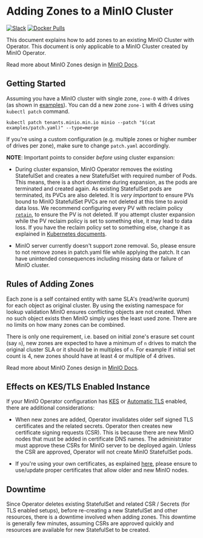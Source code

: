 # Adding Zones to a MinIO Cluster

[![Slack](https://slack.min.io/slack?type=svg)](https://slack.min.io)
[![Docker Pulls](https://img.shields.io/docker/pulls/minio/k8s-operator.svg?maxAge=604800)](https://hub.docker.com/r/minio/k8s-operator)

This document explains how to add zones to an existing MinIO Cluster with Operator. This document is only applicable to a MinIO Cluster created by MinIO Operator.

Read more about MinIO Zones design in [MinIO Docs](https://github.com/minio/minio/blob/master/docs/distributed).

## Getting Started

Assuming you have a MinIO cluster with single zone, `zone-0` with 4 drives (as shown in [examples](https://github.com/minio/minio-operator/tree/master/examples)). You can dd a new zone `zone-1` with 4 drives using `kubectl patch` command.

```
kubectl patch tenants.minio.min.io minio --patch "$(cat examples/patch.yaml)" --type=merge
```

If you're using a custom configuration (e.g. multiple zones or higher number of drives per zone), make sure to change `patch.yaml` accordingly.

**NOTE**: Important points to consider _before_ using cluster expansion:

- During cluster expansion, MinIO Operator removes the existing StatefulSet and creates a new StatefulSet with required number of Pods. This means, there is a short downtime during expansion, as the pods are terminated and created again. As existing StatefulSet pods are terminated, its PVCs are also deleted. It is _very important_ to ensure PVs bound to MinIO StatefulSet PVCs are not deleted at this time to avoid data loss. We recommend configuring every PV with reclaim policy [`retain`](https://kubernetes.io/docs/concepts/storage/persistent-volumes/#retain), to ensure the PV is not deleted. If you attempt cluster expansion while the PV reclaim policy is set to something else, it may lead to data loss. If you have the reclaim policy set to something else, change it as explained in [Kubernetes documents](https://kubernetes.io/docs/tasks/administer-cluster/change-pv-reclaim-policy/).

- MinIO server currently doesn't support zone removal. So, please ensure to not remove zones in patch.yaml file while applying the patch. It can have unintended consequences including missing data or failure of MinIO cluster.

## Rules of Adding Zones

Each zone is a self contained entity with same SLA's (read/write quorum) for each object as original cluster. By using the existing namespace for lookup validation MinIO ensures conflicting objects are not created. When no such object exists then MinIO simply uses the least used zone. There are no limits on how many zones can be combined.

There is only one requirement, i.e. based on initial zone's erasure set count (say `n`), new zones are expected to have a minimum of `n` drives to match the original cluster SLA or it should be in multiples of `n`. For example if initial set count is 4, new zones should have at least 4 or multiple of 4 drives.

Read more about MinIO Zones design in [MinIO Docs](https://github.com/minio/minio/blob/master/docs/distributed).

## Effects on KES/TLS Enabled Instance

If your MinIO Operator configuration has [KES](https://github.com/minio/minio-operator/blob/master/docs/kes.md) or [Automatic TLS](https://github.com/minio/minio-operator/blob/master/docs/tls.md#automatic-csr-generation) enabled, there are additional considerations:

- When new zones are added, Operator invalidates older self signed TLS certificates and the related secrets. Operator then creates new certificate signing requests (CSR). This is because there are new MinIO nodes that must be added in certificate DNS names. The administrator must approve these CSRs for MinIO server to be deployed again. Unless the CSR are approved, Operator will not create MinIO StatefulSet pods.

- If you're using your own certificates, as explained [here](https://github.com/minio/minio-operator/blob/master/docs/tls.md#pass-certificate-secret-to-tenant), please ensure to use/update proper certificates that allow older and new MinIO nodes.

## Downtime

Since Operator deletes existing StatefulSet and related CSR / Secrets (for TLS enabled setups), before re-creating a new StatefulSet and other resources, there is a downtime involved when adding zones. This downtime is generally few minutes, assuming CSRs are approved quickly and resources are available for new StatefulSet to be created.
